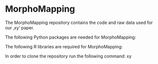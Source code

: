 # MorphoMapping

The MorphoMapping repository contains the code and raw data used for our ‚xy‘ paper. 


The following Python packages are needed for MorphoMapping:


The following R libraries  are required for MorphoMapping:


In order to clone the repository run the following command: xy
